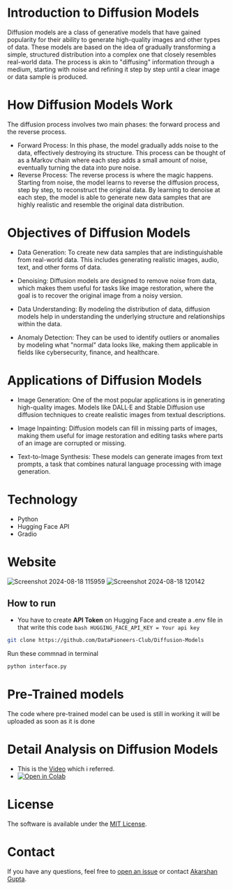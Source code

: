# Introduction to Diffusion Models
Diffusion models are a class of generative models that have gained popularity for their ability to generate high-quality images and other types of data. 
These models are based on the idea of gradually transforming a simple, structured distribution into a complex one that closely resembles real-world data.
The process is akin to "diffusing" information through a medium, starting with noise and refining it step by step until a clear image or data sample is produced.
# How Diffusion Models Work
The diffusion process involves two main phases: the forward process and the reverse process.
* Forward Process: In this phase, the model gradually adds noise to the data, effectively destroying its structure. This process can be thought of as a Markov chain where each step adds a small amount of noise, 
  eventually turning the data into pure noise.
* Reverse Process: The reverse process is where the magic happens. Starting from noise, the model learns to reverse the diffusion process, step by step, to reconstruct the original data. By learning to denoise at 
  each step, the model is able to generate new data samples that are highly realistic and resemble the original data distribution.

# Objectives of Diffusion Models
* Data Generation: To create new data samples that are indistinguishable from real-world data. This includes generating realistic images, audio, text, and other forms of data.

* Denoising: Diffusion models are designed to remove noise from data, which makes them useful for tasks like image restoration, where the goal is to recover the original image from a noisy version.

* Data Understanding: By modeling the distribution of data, diffusion models help in understanding the underlying structure and relationships within the data.

* Anomaly Detection: They can be used to identify outliers or anomalies by modeling what "normal" data looks like, making them applicable in fields like cybersecurity, finance, and healthcare.

# Applications of Diffusion Models
* Image Generation: One of the most popular applications is in generating high-quality images. Models like DALL·E and Stable Diffusion use diffusion techniques to create realistic images from textual descriptions.

* Image Inpainting: Diffusion models can fill in missing parts of images, making them useful for image restoration and editing tasks where parts of an image are corrupted or missing.

* Text-to-Image Synthesis: These models can generate images from text prompts, a task that combines natural language processing with image generation.
# Technology 
* Python
* Hugging Face API
* Gradio
# Website 
![Screenshot 2024-08-18 115959](https://github.com/user-attachments/assets/01c308e4-8da9-4186-b0bd-0866bd1df7e1)
![Screenshot 2024-08-18 120142](https://github.com/user-attachments/assets/5931d40b-3447-4d80-9c78-40d5239a3b76)

## How to run 
* You have to create **API Token** on Hugging Face and create a .env file in that write this code ```bash
  HUGGING_FACE_API_KEY = Your api key ``` 
```bash
git clone https://github.com/DataPioneers-Club/Diffusion-Models
```
Run these commnad in terminal 
```bash
python interface.py
```
# Pre-Trained models 
The code where pre-trained model can be used is still in working it will be uploaded as soon as it is done 

# Detail Analysis on Diffusion Models 
* This is the [Video](https://www.youtube.com/watch?v=a4Yfz2FxXiY&t=8s) which i referred.
* [![Open in Colab](https://colab.research.google.com/assets/colab-badge.svg)](https://colab.research.google.com/drive/1sjy9odlSSy0RBVgMTgP7s99NXsqglsUL?usp=sharing)

# License
The software is available under the [MIT License](https://github.com/DataPioneers-Club/Diffusion-Models/blob/main/LICENSE).

# Contact
If you have any questions, feel free to [open an issue](https://github.com/DataPioneers-Club/Diffusion-Models/issues) or contact [Akarshan Gupta](https://github.com/AkarshanGupta/AkarshanGupta).


